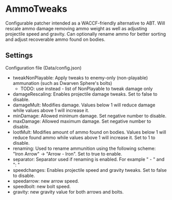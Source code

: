 # AmmoTweaks
Configurable patcher intended as a WACCF-friendly alternative to ABT.
Will rescale ammo damage removing ammo weight as well as adjusting projectile speed and gravity.
Can optionally rename ammo for better sorting and adjust recoverable ammo found on bodies.

## Settings
Configuration file (Data/config.json)
- tweakNonPlayable: Apply tweaks to enemy-only (non-playable) ammunation (such as Dwarven Sphere's bolts)
  - TODO: use instead - list of NonPlayable to tweak damage only
- damageRescaling:  Enables projectile damage tweaks. Set to false to disable.
- damageMult: Modifies damage.  Values below 1 will reduce damage while values above 1 will increase it.  
- minDamage: Allowed minimum damage. Set negative number to disable.
- maxDamage: Allowed maximum damage. Set negative number to disable.
- lootMult: Modifies amount of ammo found on bodies. Values below 1 will reduce found ammo while values above 1 will increase it. Set to 1 to disable.
- renaming: Used to rename ammunition using the following scheme: "Iron Arrow" -> "Arrow - Iron". Set to true to enable.
- separator: Separator used if renaming is enabled. For example " - " and  ": "
- speedchanges: Enables projectile speed and gravity tweaks. Set to false to disable.
- speedarrow: new arrow speed.
- speedbolt: new bolt speed.
- gravity: new gravity value for both arrows and bolts.
